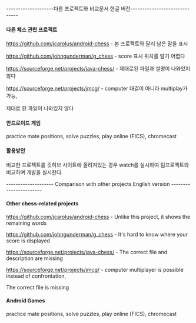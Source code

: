 --------------------다른 프로젝트와 비교문서 한글 버전------------------------------
#### 다른 체스 관련 프로젝트

https://github.com/jcarolus/android-chess - 본 프로젝트와 달리 남은 말을 표시

https://github.com/johngunderman/g_chess - score 표시 위치를 알기 어렵다

https://sourceforge.net/projects/java-chess/ - 제대로된 파일과 설명이 나와있지 않다

https://sourceforge.net/projects/jmcg/ - computer 대결이 아니라 multiplay가 가능, 

제대로 된 파일이 나와있지 않다


#### 안드로이드 게임

practice mate positions, solve puzzles, play online (FICS), chromecast

#### 활용방안 

비교한 프로젝트를 깃허브 사이트에 올려져있는 경우 watch를 실시하여 팀프로젝트와 비교하며 개발을 실시한다.

-------------------- Comparison with other projects English version -----------------------

#### Other chess-related projects
https://github.com/jcarolus/android-chess - Unlike this project, it shows the remaining words

https://github.com/johngunderman/g_chess - It's hard to know where your score is displayed

https://sourceforge.net/projects/java-chess/ - The correct file and description are missing

https://sourceforge.net/projects/jmcg/ - computer multiplayer is possible instead of confrontation,

The correct file is missing

#### Android Games
practice mate positions, solve puzzles, play online (FICS), chromecast
